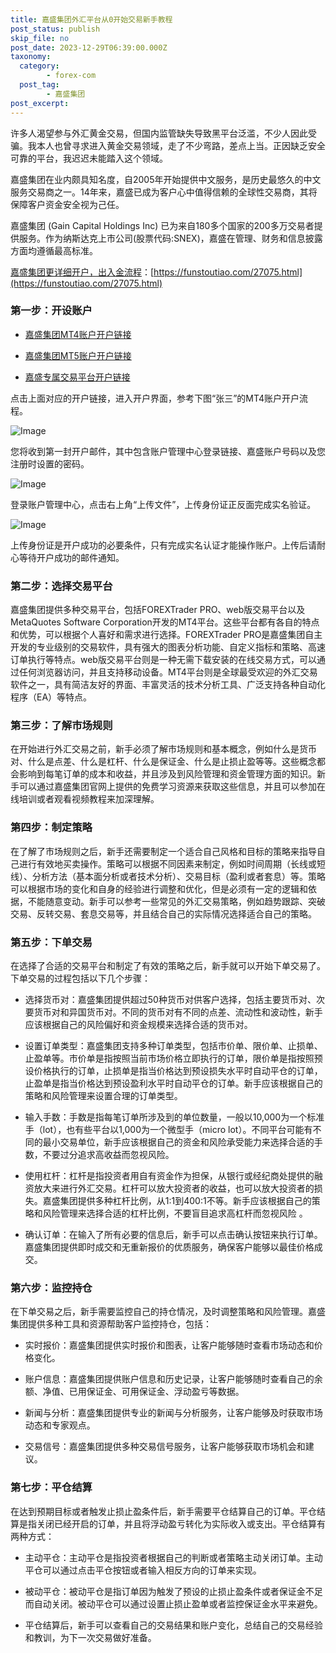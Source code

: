 ```yaml
---
title: 嘉盛集团外汇平台从0开始交易新手教程
post_status: publish
skip_file: no
post_date: 2023-12-29T06:39:00.000Z
taxonomy:
  category:
        - forex-com
  post_tag:
        - 嘉盛集团
post_excerpt: 
---
```

许多人渴望参与外汇黄金交易，但国内监管缺失导致黑平台泛滥，不少人因此受骗。我本人也曾寻求进入黄金交易领域，走了不少弯路，差点上当。正因缺乏安全可靠的平台，我迟迟未能踏入这个领域。

嘉盛集团在业内颇具知名度，自2005年开始提供中文服务，是历史最悠久的中文服务交易商之一。14年来，嘉盛已成为客户心中值得信赖的全球性交易商，其将保障客户资金安全视为己任。

嘉盛集团 (Gain Capital Holdings Inc) 已为来自180多个国家的200多万交易者提供服务。作为纳斯达克上市公司(股票代码:SNEX)，嘉盛在管理、财务和信息披露方面均遵循最高标准。

[嘉盛集团更详细开户，出入金流程](https://funstoutiao.com/27075.html)：[https://funstoutiao.com/27075.html](https://funstoutiao.com/27075.html)

### 第一步：开设账户

* [嘉盛集团MT4账户开户链接](https://s.ssgg.net/jsmt4)

* [嘉盛集团MT5账户开户链接](https://s.ssgg.net/jsmt5)

* [嘉盛专属交易平台开户链接](https://s.ssgg.net/js)

点击上面对应的开户链接，进入开户界面，参考下图“张三”的MT4账户开户流程。

![Image](https://prod-files-secure.s3.us-west-2.amazonaws.com/39ed1227-6d7d-4570-be36-9ccd4a2c4241/7a167aea-686b-400d-af59-4e18eb607a40/640.png?X-Amz-Algorithm=AWS4-HMAC-SHA256&X-Amz-Content-Sha256=UNSIGNED-PAYLOAD&X-Amz-Credential=ASIAZI2LB466Q5E5LUXI%2F20251017%2Fus-west-2%2Fs3%2Faws4_request&X-Amz-Date=20251017T221309Z&X-Amz-Expires=3600&X-Amz-Security-Token=IQoJb3JpZ2luX2VjEAYaCXVzLXdlc3QtMiJHMEUCIDGWp9Y2zBcTM29D25jD8qYbO3H39RKiaZbCXEWl%2FuxJAiEA7dHmmJ3XsGWodkPevBMWplFR3%2Bbb81oEx4OCQkml68kqiAQIr%2F%2F%2F%2F%2F%2F%2F%2F%2F%2F%2FARAAGgw2Mzc0MjMxODM4MDUiDIe8Fu8FNjNhelYT5CrcA30S9NVfgxKM601te1Q%2FR2%2FEEon1cC4OncNm%2BTEMmoMBMwaxv2x3wgGPsVK6eG59xIbk4CRwLP%2F2HJYxOD6BcOlrn9UKJDWt9adn9he2PBldNcmvEoeqNMJFgH2uK1flxHHRtS6ai1AZrI86CGouVtluo8%2FNtq4h5KVAYsViBWlYcWsNkVIpYARm2g2NRDnL7GGHDqqv6dk8taooWu2egzVVziSWvRYGcCjRknBHTgSNNMgdRT0PwdtTAfw47fonrmhPVgGBFEQD%2BANpEn8RmwtuoYpcsif5wIh0aKZW1u8ycllDmxkyh9b7nlfZN3DhbcdI6iAo37lfXakxY9aXlgYS%2B0zTd9StgsMF3aWTntjW7fhtVNutLwhAMht9jvOGq8JYLkMKjb3tOxyVSfw5joQlfZbS2RM7yaboCoUvDMhJ8RoVTDLhffFJT%2Ba6idgsruNQjo84EERRMBVWDl3DfZf29tPhEPxZOkeagQaSmJBugThwZ4oz1kk6smVWLU8WnXY1QUQbq4ylvUd82RF922Uz7LiWQi1q7HXGVYtdfr6gJkTF4rgzecYXoB6yO7RjV1QIXzhwSJ2JbbbElH8fk5N%2B6yg2UzGcaswjt1yE%2Bxg5vhL9NyvDRBEYzD%2B2MLv3yscGOqUB0gZtSFbDoBKJSb5yQ3Az1vcBjIdMompytH0hepbv55pmxwyrDirDW4glS6CxizMrWSj5YfN1pAMPIt%2FVqQ%2BOxPs9ZCnm%2Bu2PJseeUmWvF9vOYhKt0orkdSstxdCPOyJ3Imb48s0sKXx0PADdfV8Ib37NIEkkimjhYncmw7jR5viWCeKBWrgg1RYNkBQN6ww3PgxR6968zz9lp7soQaj2gOW8Ed8k&X-Amz-Signature=1b245daf3992fe11025b3d3e0699519aaa5e50de099011774672074e8e452e36&X-Amz-SignedHeaders=host&x-amz-checksum-mode=ENABLED&x-id=GetObject)

您将收到第一封开户邮件，其中包含账户管理中心登录链接、嘉盛账户号码以及您注册时设置的密码。

![Image](https://prod-files-secure.s3.us-west-2.amazonaws.com/39ed1227-6d7d-4570-be36-9ccd4a2c4241/eaa1c6b3-2877-4284-a0e1-530e222c27fb/image.png?X-Amz-Algorithm=AWS4-HMAC-SHA256&X-Amz-Content-Sha256=UNSIGNED-PAYLOAD&X-Amz-Credential=ASIAZI2LB466Q5E5LUXI%2F20251017%2Fus-west-2%2Fs3%2Faws4_request&X-Amz-Date=20251017T221309Z&X-Amz-Expires=3600&X-Amz-Security-Token=IQoJb3JpZ2luX2VjEAYaCXVzLXdlc3QtMiJHMEUCIDGWp9Y2zBcTM29D25jD8qYbO3H39RKiaZbCXEWl%2FuxJAiEA7dHmmJ3XsGWodkPevBMWplFR3%2Bbb81oEx4OCQkml68kqiAQIr%2F%2F%2F%2F%2F%2F%2F%2F%2F%2F%2FARAAGgw2Mzc0MjMxODM4MDUiDIe8Fu8FNjNhelYT5CrcA30S9NVfgxKM601te1Q%2FR2%2FEEon1cC4OncNm%2BTEMmoMBMwaxv2x3wgGPsVK6eG59xIbk4CRwLP%2F2HJYxOD6BcOlrn9UKJDWt9adn9he2PBldNcmvEoeqNMJFgH2uK1flxHHRtS6ai1AZrI86CGouVtluo8%2FNtq4h5KVAYsViBWlYcWsNkVIpYARm2g2NRDnL7GGHDqqv6dk8taooWu2egzVVziSWvRYGcCjRknBHTgSNNMgdRT0PwdtTAfw47fonrmhPVgGBFEQD%2BANpEn8RmwtuoYpcsif5wIh0aKZW1u8ycllDmxkyh9b7nlfZN3DhbcdI6iAo37lfXakxY9aXlgYS%2B0zTd9StgsMF3aWTntjW7fhtVNutLwhAMht9jvOGq8JYLkMKjb3tOxyVSfw5joQlfZbS2RM7yaboCoUvDMhJ8RoVTDLhffFJT%2Ba6idgsruNQjo84EERRMBVWDl3DfZf29tPhEPxZOkeagQaSmJBugThwZ4oz1kk6smVWLU8WnXY1QUQbq4ylvUd82RF922Uz7LiWQi1q7HXGVYtdfr6gJkTF4rgzecYXoB6yO7RjV1QIXzhwSJ2JbbbElH8fk5N%2B6yg2UzGcaswjt1yE%2Bxg5vhL9NyvDRBEYzD%2B2MLv3yscGOqUB0gZtSFbDoBKJSb5yQ3Az1vcBjIdMompytH0hepbv55pmxwyrDirDW4glS6CxizMrWSj5YfN1pAMPIt%2FVqQ%2BOxPs9ZCnm%2Bu2PJseeUmWvF9vOYhKt0orkdSstxdCPOyJ3Imb48s0sKXx0PADdfV8Ib37NIEkkimjhYncmw7jR5viWCeKBWrgg1RYNkBQN6ww3PgxR6968zz9lp7soQaj2gOW8Ed8k&X-Amz-Signature=056aac6850c61a90363a8b567a0bdbd1beceeb4e6a1312e85f36c7d49640c355&X-Amz-SignedHeaders=host&x-amz-checksum-mode=ENABLED&x-id=GetObject)

登录账户管理中心，点击右上角“上传文件”，上传身份证正反面完成实名验证。

![Image](https://prod-files-secure.s3.us-west-2.amazonaws.com/39ed1227-6d7d-4570-be36-9ccd4a2c4241/54090639-09fc-46b4-a135-e0289f707147/image.png?X-Amz-Algorithm=AWS4-HMAC-SHA256&X-Amz-Content-Sha256=UNSIGNED-PAYLOAD&X-Amz-Credential=ASIAZI2LB466Q5E5LUXI%2F20251017%2Fus-west-2%2Fs3%2Faws4_request&X-Amz-Date=20251017T221309Z&X-Amz-Expires=3600&X-Amz-Security-Token=IQoJb3JpZ2luX2VjEAYaCXVzLXdlc3QtMiJHMEUCIDGWp9Y2zBcTM29D25jD8qYbO3H39RKiaZbCXEWl%2FuxJAiEA7dHmmJ3XsGWodkPevBMWplFR3%2Bbb81oEx4OCQkml68kqiAQIr%2F%2F%2F%2F%2F%2F%2F%2F%2F%2F%2FARAAGgw2Mzc0MjMxODM4MDUiDIe8Fu8FNjNhelYT5CrcA30S9NVfgxKM601te1Q%2FR2%2FEEon1cC4OncNm%2BTEMmoMBMwaxv2x3wgGPsVK6eG59xIbk4CRwLP%2F2HJYxOD6BcOlrn9UKJDWt9adn9he2PBldNcmvEoeqNMJFgH2uK1flxHHRtS6ai1AZrI86CGouVtluo8%2FNtq4h5KVAYsViBWlYcWsNkVIpYARm2g2NRDnL7GGHDqqv6dk8taooWu2egzVVziSWvRYGcCjRknBHTgSNNMgdRT0PwdtTAfw47fonrmhPVgGBFEQD%2BANpEn8RmwtuoYpcsif5wIh0aKZW1u8ycllDmxkyh9b7nlfZN3DhbcdI6iAo37lfXakxY9aXlgYS%2B0zTd9StgsMF3aWTntjW7fhtVNutLwhAMht9jvOGq8JYLkMKjb3tOxyVSfw5joQlfZbS2RM7yaboCoUvDMhJ8RoVTDLhffFJT%2Ba6idgsruNQjo84EERRMBVWDl3DfZf29tPhEPxZOkeagQaSmJBugThwZ4oz1kk6smVWLU8WnXY1QUQbq4ylvUd82RF922Uz7LiWQi1q7HXGVYtdfr6gJkTF4rgzecYXoB6yO7RjV1QIXzhwSJ2JbbbElH8fk5N%2B6yg2UzGcaswjt1yE%2Bxg5vhL9NyvDRBEYzD%2B2MLv3yscGOqUB0gZtSFbDoBKJSb5yQ3Az1vcBjIdMompytH0hepbv55pmxwyrDirDW4glS6CxizMrWSj5YfN1pAMPIt%2FVqQ%2BOxPs9ZCnm%2Bu2PJseeUmWvF9vOYhKt0orkdSstxdCPOyJ3Imb48s0sKXx0PADdfV8Ib37NIEkkimjhYncmw7jR5viWCeKBWrgg1RYNkBQN6ww3PgxR6968zz9lp7soQaj2gOW8Ed8k&X-Amz-Signature=2601ec27b8be0bef6b8f20798b80cabb87c5016d967f2cc66e76faf8c64c87a3&X-Amz-SignedHeaders=host&x-amz-checksum-mode=ENABLED&x-id=GetObject)

上传身份证是开户成功的必要条件，只有完成实名认证才能操作账户。上传后请耐心等待开户成功的邮件通知。

### 第二步：选择交易平台

嘉盛集团提供多种交易平台，包括FOREXTrader PRO、web版交易平台以及MetaQuotes Software Corporation开发的MT4平台。这些平台都有各自的特点和优势，可以根据个人喜好和需求进行选择。FOREXTrader PRO是嘉盛集团自主开发的专业级别的交易软件，具有强大的图表分析功能、自定义指标和策略、高速订单执行等特点。web版交易平台则是一种无需下载安装的在线交易方式，可以通过任何浏览器访问，并且支持移动设备。MT4平台则是全球最受欢迎的外汇交易软件之一，具有简洁友好的界面、丰富灵活的技术分析工具、广泛支持各种自动化程序（EA）等特点。

### 第三步：了解市场规则

在开始进行外汇交易之前，新手必须了解市场规则和基本概念，例如什么是货币对、什么是点差、什么是杠杆、什么是保证金、什么是止损止盈等等。这些概念都会影响到每笔订单的成本和收益，并且涉及到风险管理和资金管理方面的知识。新手可以通过嘉盛集团官网上提供的免费学习资源来获取这些信息，并且可以参加在线培训或者观看视频教程来加深理解。

### 第四步：制定策略

在了解了市场规则之后，新手还需要制定一个适合自己风格和目标的策略来指导自己进行有效地买卖操作。策略可以根据不同因素来制定，例如时间周期（长线或短线）、分析方法（基本面分析或者技术分析）、交易目标（盈利或者套息）等。策略可以根据市场的变化和自身的经验进行调整和优化，但是必须有一定的逻辑和依据，不能随意变动。新手可以参考一些常见的外汇交易策略，例如趋势跟踪、突破交易、反转交易、套息交易等，并且结合自己的实际情况选择适合自己的策略。

### 第五步：下单交易

在选择了合适的交易平台和制定了有效的策略之后，新手就可以开始下单交易了。下单交易的过程包括以下几个步骤：

* 选择货币对：嘉盛集团提供超过50种货币对供客户选择，包括主要货币对、次要货币对和异国货币对。不同的货币对有不同的点差、流动性和波动性，新手应该根据自己的风险偏好和资金规模来选择合适的货币对。

* 设置订单类型：嘉盛集团支持多种订单类型，包括市价单、限价单、止损单、止盈单等。市价单是指按照当前市场价格立即执行的订单，限价单是指按照预设价格执行的订单，止损单是指当价格达到预设损失水平时自动平仓的订单，止盈单是指当价格达到预设盈利水平时自动平仓的订单。新手应该根据自己的策略和风险管理来设置合理的订单类型。

* 输入手数：手数是指每笔订单所涉及到的单位数量，一般以10,000为一个标准手（lot），也有些平台以1,000为一个微型手（micro lot）。不同平台可能有不同的最小交易单位，新手应该根据自己的资金和风险承受能力来选择合适的手数，不要过分追求高收益而忽视风险。

* 使用杠杆：杠杆是指投资者用自有资金作为担保，从银行或经纪商处提供的融资放大来进行外汇交易。杠杆可以放大投资者的收益，也可以放大投资者的损失。嘉盛集团提供多种杠杆比例，从1:1到400:1不等。新手应该根据自己的策略和风险管理来选择合适的杠杆比例，不要盲目追求高杠杆而忽视风险 。

* 确认订单：在输入了所有必要的信息后，新手可以点击确认按钮来执行订单。嘉盛集团提供即时成交和无重新报价的优质服务，确保客户能够以最佳价格成交。

### 第六步：监控持仓

在下单交易之后，新手需要监控自己的持仓情况，及时调整策略和风险管理。嘉盛集团提供多种工具和资源帮助客户监控持仓，包括：

* 实时报价：嘉盛集团提供实时报价和图表，让客户能够随时查看市场动态和价格变化。

* 账户信息：嘉盛集团提供账户信息和历史记录，让客户能够随时查看自己的余额、净值、已用保证金、可用保证金、浮动盈亏等数据。

* 新闻与分析：嘉盛集团提供专业的新闻与分析服务，让客户能够及时获取市场动态和专家观点。

* 交易信号：嘉盛集团提供多种交易信号服务，让客户能够获取市场机会和建议。

### 第七步：平仓结算

在达到预期目标或者触发止损止盈条件后，新手需要平仓结算自己的订单。平仓结算是指关闭已经开启的订单，并且将浮动盈亏转化为实际收入或支出。平仓结算有两种方式：

* 主动平仓：主动平仓是指投资者根据自己的判断或者策略主动关闭订单。主动平仓可以通过点击平仓按钮或者输入相反方向的订单来实现。

* 被动平仓：被动平仓是指订单因为触发了预设的止损止盈条件或者保证金不足而自动关闭。被动平仓可以通过设置止损止盈单或者监控保证金水平来避免。

* 平仓结算后，新手可以查看自己的交易结果和账户变化，总结自己的交易经验和教训，为下一次交易做好准备。
